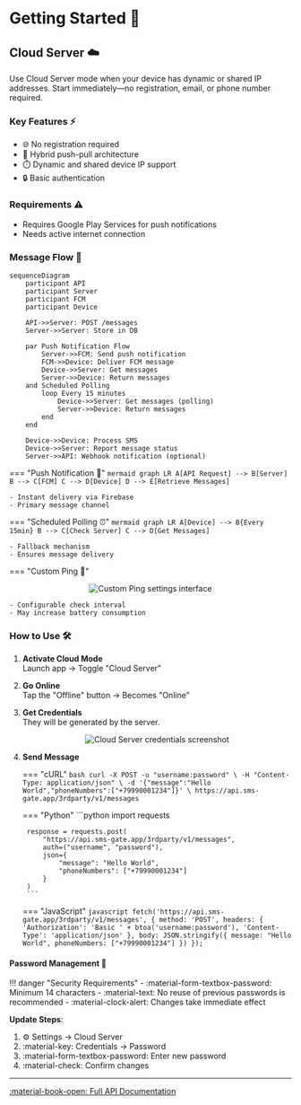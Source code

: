 # Getting Started 🚀

## Cloud Server ☁️

Use Cloud Server mode when your device has dynamic or shared IP addresses. Start immediately—no registration, email, or phone number required.

### Key Features ⚡

- 🌐 No registration required
- 🔄 Hybrid push-pull architecture
- ⏱️ Dynamic and shared device IP support
- 🔒 Basic authentication

### Requirements ⚠️
- Requires Google Play Services for push notifications
- Needs active internet connection

### Message Flow 📨

```mermaid
sequenceDiagram
    participant API
    participant Server
    participant FCM
    participant Device
    
    API->>Server: POST /messages
    Server->>Server: Store in DB
    
    par Push Notification Flow
        Server->>FCM: Send push notification
        FCM->>Device: Deliver FCM message
        Device->>Server: Get messages
        Server->>Device: Return messages
    and Scheduled Polling
        loop Every 15 minutes
            Device->>Server: Get messages (polling)
            Server->>Device: Return messages
        end
    end
    
    Device->>Device: Process SMS
    Device->>Server: Report message status
    Server->>API: Webhook notification (optional)
```

=== "Push Notification 🔔"
    ```mermaid
    graph LR
        A[API Request] --> B[Server]
        B --> C[FCM]
        C --> D[Device]
        D --> E[Retrieve Messages]
    ```

    - Instant delivery via Firebase
    - Primary message channel

=== "Scheduled Polling ⏰"
    ```mermaid
    graph LR
        A[Device] --> B{Every 15min}
        B --> C[Check Server]
        C --> D[Get Messages]
    ```

    - Fallback mechanism
    - Ensures message delivery

=== "Custom Ping 📡"
    <center>
    <img src="/assets/features-ping-settings.png" alt="Custom Ping settings interface">
    </center>

    - Configurable check interval
    - May increase battery consumption

### How to Use 🛠️

1. **Activate Cloud Mode**  
   Launch app → Toggle "Cloud Server"

2. **Go Online**  
   Tap the "Offline" button → Becomes "Online"
   
3. **Get Credentials**  
   They will be generated by the server.
   <center>
      <img src="/assets/cloud-server.png" alt="Cloud Server credentials screenshot"/>
   </center>

   

4. **Send Message**  
   
    === "cURL"
        ```bash
        curl -X POST -u "username:password" \
         -H "Content-Type: application/json" \
         -d '{"message":"Hello World","phoneNumbers":["+79990001234"]}' \
         https://api.sms-gate.app/3rdparty/v1/messages
        ```

    === "Python"
        ```python
        import requests
        
        response = requests.post(
            "https://api.sms-gate.app/3rdparty/v1/messages",
            auth=("username", "password"),
            json={
                "message": "Hello World",
                "phoneNumbers": ["+79990001234"]
            }
        )
        ```

    === "JavaScript"
        ```javascript
        fetch('https://api.sms-gate.app/3rdparty/v1/messages', {
          method: 'POST',
          headers: {
            'Authorization': 'Basic ' + btoa('username:password'),
            'Content-Type': 'application/json'
          },
          body: JSON.stringify({
            message: "Hello World",
            phoneNumbers: ["+79990001234"]
          })
        });
        ```

#### Password Management 🔐

!!! danger "Security Requirements"
    - :material-form-textbox-password: Minimum 14 characters
    - :material-text: No reuse of previous passwords is recommended
    - :material-clock-alert: Changes take immediate effect

**Update Steps**:

1. :gear: Settings → Cloud Server
2. :material-key: Credentials → Password
3. :material-form-textbox-password: Enter new password
4. :material-check: Confirm changes

---

[:material-book-open: Full API Documentation](https://capcom6.github.io/android-sms-gateway)

